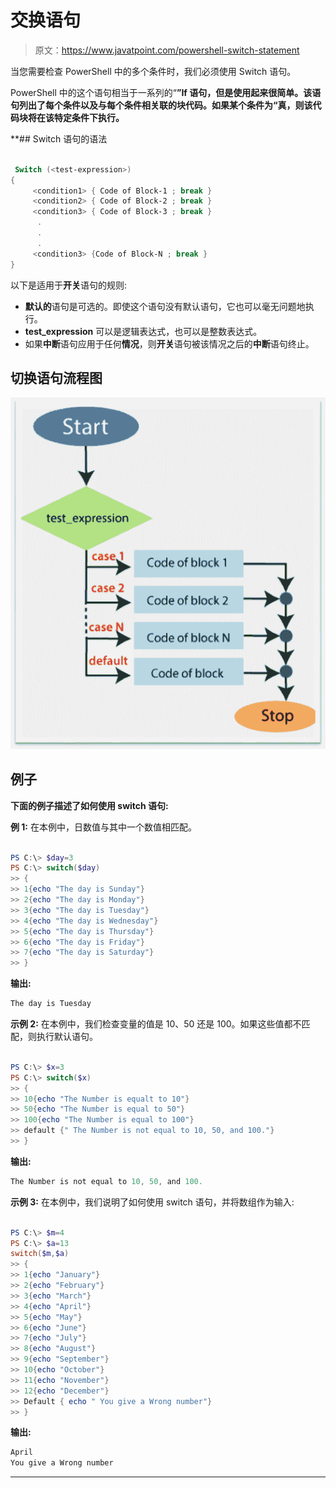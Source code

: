 # 交换语句

> 原文：<https://www.javatpoint.com/powershell-switch-statement>

当您需要检查 PowerShell 中的多个条件时，我们必须使用 Switch 语句。

PowerShell 中的这个语句相当于一系列的“**”If 语句，但是使用起来很简单。该语句列出了每个条件以及与每个条件相关联的块代码。如果某个条件为“**真**，则该代码块将在该特定条件下执行。**

 **## Switch 语句的语法

```powershell

 Switch (<test-expression>)
{
     <condition1> { Code of Block-1 ; break }
     <condition2> { Code of Block-2 ; break }
     <condition3> { Code of Block-3 ; break }
      .
      .
      .
     <condition3> {Code of Block-N ; break }
}

```

以下是适用于**开关**语句的规则:

*   **默认的**语句是可选的。即使这个语句没有默认语句，它也可以毫无问题地执行。
*   **test_expression** 可以是逻辑表达式，也可以是整数表达式。
*   如果**中断**语句应用于任何**情况**，则**开关**语句被该情况之后的**中断**语句终止。

## 切换语句流程图

![PowerShell Switch Statement](img/8bf0e61b7afecb05aeb3ca57d3163010.png)

## 例子

**下面的例子描述了如何使用 switch 语句:**

**例 1:** 在本例中，日数值与其中一个数值相匹配。

```powershell

PS C:\> $day=3
PS C:\> switch($day)
>> {
>> 1{echo "The day is Sunday"}
>> 2{echo "The day is Monday"}
>> 3{echo "The day is Tuesday"}
>> 4{echo "The day is Wednesday"}
>> 5{echo "The day is Thursday"}
>> 6{echo "The day is Friday"}
>> 7{echo "The day is Saturday"}
>> }

```

**输出:**

```powershell
The day is Tuesday

```

**示例 2:** 在本例中，我们检查变量的值是 10、50 还是 100。如果这些值都不匹配，则执行默认语句。

```powershell

PS C:\> $x=3
PS C:\> switch($x)
>> {
>> 10{echo "The Number is equalt to 10"}
>> 50{echo "The Number is equal to 50"}
>> 100{echo "The Number is equal to 100"}
>> default {" The Number is not equal to 10, 50, and 100."}
>> }

```

**输出:**

```powershell
The Number is not equal to 10, 50, and 100.

```

**示例 3:** 在本例中，我们说明了如何使用 switch 语句，并将数组作为输入:

```powershell

PS C:\> $m=4
PS C:\> $a=13
switch($m,$a)
>> {
>> 1{echo "January"}
>> 2{echo "February"}
>> 3{echo "March"}
>> 4{echo "April"}
>> 5{echo "May"}
>> 6{echo "June"}
>> 7{echo "July"}
>> 8{echo "August"}
>> 9{echo "September"}
>> 10{echo "October"}
>> 11{echo "November"}
>> 12{echo "December"}
>> Default { echo " You give a Wrong number"}
>> }

```

**输出:**

```powershell
April
You give a Wrong number

```

* * ***